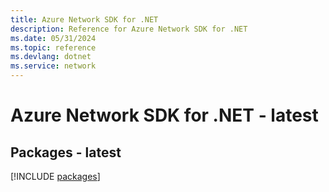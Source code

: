 ```yaml
---
title: Azure Network SDK for .NET
description: Reference for Azure Network SDK for .NET
ms.date: 05/31/2024
ms.topic: reference
ms.devlang: dotnet
ms.service: network
---
```

# Azure Network SDK for .NET - latest
## Packages - latest
[!INCLUDE [packages](network-index.md)]
